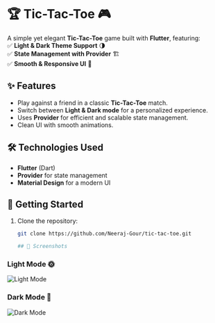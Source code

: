 # 🏆 Tic-Tac-Toe 🎮  

A simple yet elegant **Tic-Tac-Toe** game built with **Flutter**, featuring:  
✅ **Light & Dark Theme Support** 🌗  
✅ **State Management with Provider** 🏗️  
✅ **Smooth & Responsive UI** 📱  

## ✨ Features  
- Play against a friend in a classic **Tic-Tac-Toe** match.  
- Switch between **Light & Dark mode** for a personalized experience.  
- Uses **Provider** for efficient and scalable state management.  
- Clean UI with smooth animations.  

## 🛠️ Technologies Used  
- **Flutter** (Dart)  
- **Provider** for state management  
- **Material Design** for a modern UI  

## 🚀 Getting Started  
1. Clone the repository:  
   ```bash
   git clone https://github.com/Neeraj-Gour/tic-tac-toe.git

   ## 📸 Screenshots

### Light Mode 🌞
![Light Mode]([assets/screenshots/light_mode.png](https://drive.google.com/file/d/1wcQ-0StfMnPgsmVO4yq0afzRJxtIlwDb/view?usp=drivesdk))

### Dark Mode 🌙
![Dark Mode]([assets/screenshots/dark_mode.png](https://drive.google.com/file/d/1wk17mGfS8neuP7wxHjeQZutMYHmdf0Lu/view?usp=drivesdk))

